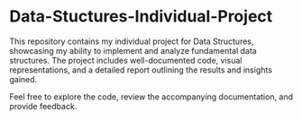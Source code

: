 # Data-Stuctures-Individual-Project
This repository contains my individual project for Data Structures, showcasing my ability to implement and analyze fundamental data structures. The project includes well-documented code, visual representations, and a detailed report outlining the results and insights gained.

Feel free to explore the code, review the accompanying documentation, and provide feedback.
